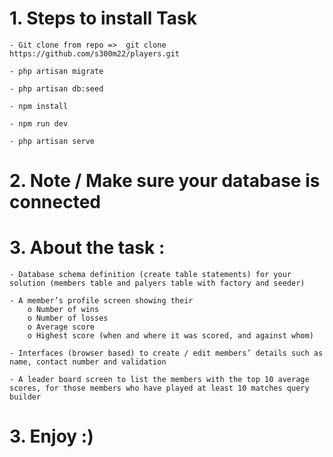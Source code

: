# 1. Steps to install Task
    - Git clone from repo =>  git clone https://github.com/s300m22/players.git
    
    - php artisan migrate
    
    - php artisan db:seed
    
    - npm install
    
    - npm run dev
    
    - php artisan serve

# 2. Note / Make sure your database is connected 

# 3. About the task : 
    - Database schema definition (create table statements) for your solution (members table and palyers table with factory and seeder)
    
    - A member’s profile screen showing their
        o Number of wins
        o Number of losses
        o Average score
        o Highest score (when and where it was scored, and against whom)
    
    - Interfaces (browser based) to create / edit members’ details such as name, contact number and validation
    
    - A leader board screen to list the members with the top 10 average scores, for those members who have played at least 10 matches query      builder
    
# 3. Enjoy :)